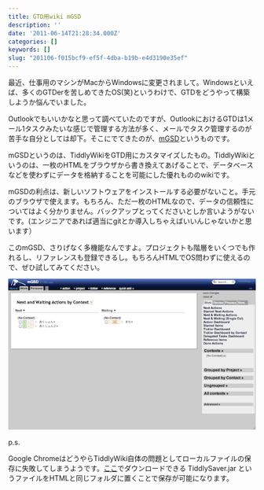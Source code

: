 ```yaml
---
title: GTD用wiki mGSD
description: ''
date: '2011-06-14T21:28:34.000Z'
categories: []
keywords: []
slug: "201106-f015bcf9-ef5f-4dba-b19b-e4d3190e35ef"
---
```

最近、仕事用のマシンがMacからWindowsに変更されまして。Windowsといえば、多くのGTDerを苦しめてきたOS(笑)というわけで、GTDをどうやって構築しようか悩んでいました。

Outlookでもいいかなと思って調べていたのですが、OutlookにおけるGTDは1メール1タスクみたいな感じで管理する方法が多く、メールでタスク管理するのが苦手な自分としては却下。そこにでてきたのが、[mGSD](http://mgsd-docs.tiddlyspace.com/)というものです。

mGSDというのは、TiddlyWikiをGTD用にカスタマイズしたもの。TiddlyWikiというのは、一枚のHTMLをブラウザから書き換えてあげることで、データベースなどを使わずにデータを格納することを可能にした優れもののwikiです。

mGSDの利点は、新しいソフトウェアをインストールする必要がないこと。手元のブラウザで使えます。もちろん、ただ一枚のHTMLなので、データの信頼性についてはよく分かりません。バックアップとってくださいとしか言いようがないです。(エンジニアであれば適当にgitとか導入しちゃえばいいんじゃないかと思います）

このmGSD、さりげなく多機能なんですよ。プロジェクトも階層をいくつでも作れるし、リファレンスも登録できるし。もちろんHTMLでOS問わずに使えるので、ぜひ試してみてください。

![](1__WgrU6wmVDDEG2xBakugyaQ.png)

p.s.

Google ChromeはどうやらTiddlyWiki自体の問題としてローカルファイルの保存に失敗してしまうようです。[ここ](http://www.tiddlywiki.com/#TiddlySaver)でダウンロードできる TiddlySaver.jar というファイルをHTMLと同じフォルダに置くことで保存が可能になります。